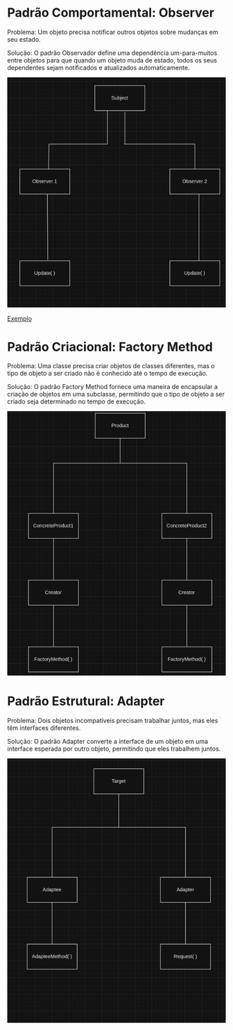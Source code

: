 # Padrão Comportamental: Observer

Problema: Um objeto precisa notificar outros objetos sobre mudanças em seu estado.

Solução: O padrão Observador define uma dependência um-para-muitos entre objetos para que quando um objeto muda de estado, todos os seus dependentes sejam notificados e atualizados automaticamente.

![Observer](Observer/Observer.png)

[Exemplo](https://github.com/Thaynoanhit/Padroes_De_Projeto/blob/main/Observer/observador.py)

# Padrão Criacional: Factory Method

Problema: Uma classe precisa criar objetos de classes diferentes, mas o tipo de objeto a ser criado não é conhecido até o tempo de execução.

Solução: O padrão Factory Method fornece uma maneira de encapsular a criação de objetos em uma subclasse, permitindo que o tipo de objeto a ser criado seja determinado no tempo de execução.

![Factory_Method](<Factory_Method/Factory Method.png>)

# Padrão Estrutural: Adapter

Problema: Dois objetos incompatíveis precisam trabalhar juntos, mas eles têm interfaces diferentes.

Solução: O padrão Adapter converte a interface de um objeto em uma interface esperada por outro objeto, permitindo que eles trabalhem juntos.

![Adapter](Adapter/Adapter.png)

